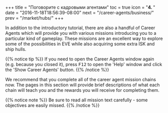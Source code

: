 +++
title = "Поговорите с кадровыми агентами"
toc = true
icon = "<b>4. </b>"
date = "2016-11-18T18:56:39-08:00"
next = "/career-agents/business/"
prev = "/market/hubs/"
+++

In addition to the introductory tutorial, there are also a handful of Career Agents
which will provide you with various missions introducing you to a particular kind of
gameplay. These missions are an excellent way to explore some of the possibilities in
EVE while also acquiring some extra ISK and ship hulls.

{{% notice tip %}}
If you need to open the Career Agents window again (e.g. because you closed it),
press <kbd>F12</kbd> to open the 'Help' window and click the 'Show Career Agents' button.
{{% /notice %}}

We recommend that you complete all of the career agent mission chains now. The pages in
this section will provide brief descriptions of what each chain will teach you and the
rewards you will receive for completing them.

{{% notice note %}}
Be sure to read all mission text carefully - some objectives are easily missed.
{{% /notice %}}
